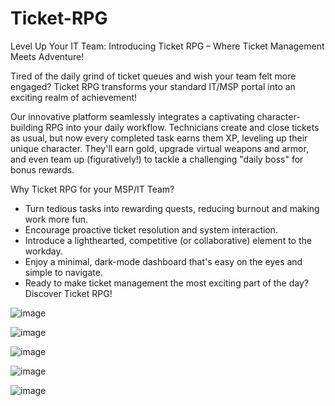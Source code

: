 # Ticket-RPG
 Level Up Your IT Team: Introducing Ticket RPG – Where Ticket Management Meets Adventure!

Tired of the daily grind of ticket queues and wish your team felt more engaged? Ticket RPG transforms your standard IT/MSP portal into an exciting realm of achievement!

Our innovative platform seamlessly integrates a captivating character-building RPG into your daily workflow. Technicians create and close tickets as usual, but now every completed task earns them XP, leveling up their unique character. They'll earn gold, upgrade virtual weapons and armor, and even team up (figuratively!) to tackle a challenging "daily boss" for bonus rewards.

Why Ticket RPG for your MSP/IT Team?

- Turn tedious tasks into rewarding quests, reducing burnout and making work more fun.
- Encourage proactive ticket resolution and system interaction.
- Introduce a lighthearted, competitive (or collaborative) element to the workday.
- Enjoy a minimal, dark-mode dashboard that's easy on the eyes and simple to navigate.
- Ready to make ticket management the most exciting part of the day? Discover Ticket RPG!

![image](https://github.com/user-attachments/assets/c0cbd88a-0176-4c0f-bac2-203593d4a211)

![image](https://github.com/user-attachments/assets/5df2fd86-253d-4952-b25a-4605326f42ed)

![image](https://github.com/user-attachments/assets/a033d7d6-3ef8-433e-b0fb-0f8a44745580)

![image](https://github.com/user-attachments/assets/02eea164-d539-4d35-81f5-9384e990e0c4)

![image](https://github.com/user-attachments/assets/4e4da63b-349e-4a49-805d-960adca6179c)

